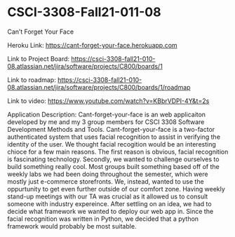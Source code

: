 # CSCI-3308-Fall21-011-08
Can’t Forget Your Face

Heroku Link: https://cant-forget-your-face.herokuapp.com

Link to Project Board: https://csci-3308-fall21-010-08.atlassian.net/jira/software/projects/C800/boards/1

Link to roadmap: https://csci-3308-fall21-010-08.atlassian.net/jira/software/projects/C800/boards/1/roadmap

Link to video: https://www.youtube.com/watch?v=KBbrVDPI-4Y&t=2s

Application Description: 
Cant-forget-your-face is an web applicaiton developed by me and my 3 group members for CSCI 3308 Software Development Methods and Tools. Cant-forget-your-face is a two-factor authenticated system that uses facial recognition to assist in verifying the identity of the user. We thought facial recogition would be an interesting chioce for a few main reasons. The first reason is obvious, facial recognition is fascinating technology. Secondly, we wanted to challenge ourselves to build something really cool. Most groups built something based off of the weekly labs we had been doing throughout the semester, which were mostly just e-commerce storefronts. We, instead, wanted to use the oppurtunity to get even further outside of our comfort zone. Having weekly stand-up meetings with our TA was crucial as it allowed us to consult someone with industry expereince. After settling on an idea, we had to decide what framework we wanted to deploy our web app in. Since the facial recognition was written in Python, we decided that a python framework would probably be most suitable. 
